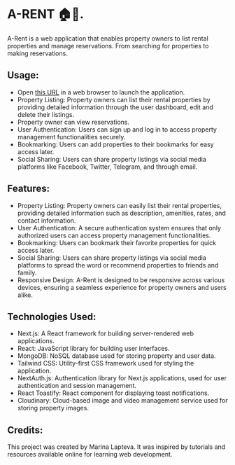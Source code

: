 # A-RENT 🏠💼.
A-Rent is a web application that enables property owners to list rental properties and manage reservations. From searching for properties to making reservations.

## Usage:
- Open [this URL](https://weather-appp1.netlify.app/) in a web browser to launch the application.
- Property Listing: Property owners can list their rental properties by providing detailed information through the user dashboard, edit and delete their listings.
- Property owner can view reservations.
- User Authentication: Users can sign up and log in to access property management functionalities securely.
- Bookmarking: Users can add properties to their bookmarks for easy access later.
- Social Sharing: Users can share property listings via social media platforms like Facebook, Twitter, Telegram, and through email.

## Features:
- Property Listing: Property owners can easily list their rental properties, providing detailed information such as description, amenities, rates, and contact information.
- User Authentication: A secure authentication system ensures that only authorized users can access property management functionalities.
- Bookmarking: Users can bookmark their favorite properties for quick access later.
- Social Sharing: Users can share property listings via social media platforms to spread the word or recommend properties to friends and family.
- Responsive Design: A-Rent is designed to be responsive across various devices, ensuring a seamless experience for property owners and users alike.

## Technologies Used:
- Next.js: A React framework for building server-rendered web applications.
- React: JavaScript library for building user interfaces.
- MongoDB: NoSQL database used for storing property and user data.
- Tailwind CSS: Utility-first CSS framework used for styling the application.
- NextAuth.js: Authentication library for Next.js applications, used for user authentication and session management.
- React Toastify: React component for displaying toast notifications.
- Cloudinary: Cloud-based image and video management service used for storing property images.

## Credits:

This project was created by Marina Lapteva. It was inspired by tutorials and resources available online for learning web development.
